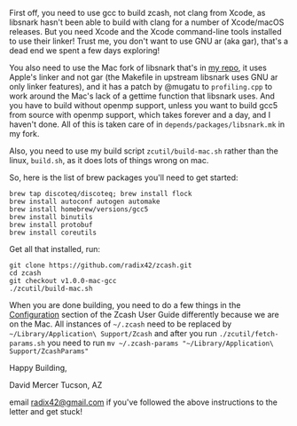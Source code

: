 First off, you need to use gcc to build zcash, not clang from Xcode,
as libsnark hasn't been able to build with clang for a number of 
Xcode/macOS releases. But you need Xcode and the Xcode command-line
tools installed to use their linker! Trust me, you don't want to use
GNU ar (aka gar), that's a dead end we spent a few days exploring!

You also need to use the Mac fork of libsnark that's in [my repo](https://github.com/radix42/libsnark),
it uses Apple's linker and not gar (the Makefile in upstream libsnark
uses GNU ar only linker features), and it has a patch by @mugatu
to `profiling.cpp` to work around the Mac's lack of a gettime function
that libsnark uses. And you have to build without openmp support, unless
you want to build gcc5 from source with openmp support, which takes
forever and a day, and I haven't done. All of this is taken care of
in `depends/packages/libsnark.mk` in my fork.

Also, you need to use my build script `zcutil/build-mac.sh` rather
than the linux, `build.sh`, as it does lots of things wrong on mac.

So, here is the list of brew packages you'll need to get started:

```shell
brew tap discoteq/discoteq; brew install flock
brew install autoconf autogen automake
brew install homebrew/versions/gcc5
brew install binutils
brew install protobuf
brew install coreutils
```

Get all that installed, run:

```shell
git clone https://github.com/radix42/zcash.git
cd zcash
git checkout v1.0.0-mac-gcc
./zcutil/build-mac.sh
```
When you are done building, you need to do a few things in the [Configuration](https://github.com/zcash/zcash/wiki/1.0-User-Guide#configuration) section of the Zcash User Guide differently because we are on the Mac. All instances of ```~/.zcash``` need to be replaced by ```~/Library/Application\ Support/Zcash``` and after you run ```./zcutil/fetch-params.sh``` you need to 
run ```mv ~/.zcash-params "~/Library/Application\ Support/ZcashParams"``` 

Happy Building,

David Mercer
Tucson, AZ

email <radix42@gmail.com> if you've followed the above
instructions to the letter and get stuck!
